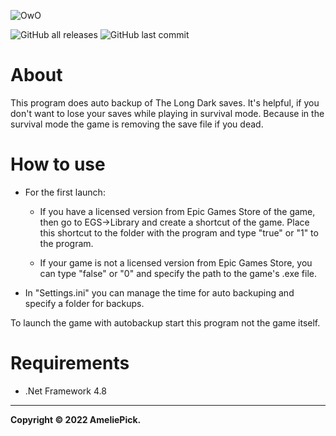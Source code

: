 ![OwO](https://user-images.githubusercontent.com/43295585/148769097-4a13b571-3cc7-490f-89a0-64413f64addc.jpg)

![GitHub all releases](https://img.shields.io/github/downloads/AmeliePick/TheLongDarkAutoBackup/total?style=for-the-badge)
![GitHub last commit](https://img.shields.io/github/last-commit/AmeliePick/TheLongDarkAutoBackup?style=for-the-badge)

# About
This program does auto backup of The Long Dark saves. It's helpful, if
you don't want to lose your saves while playing in survival mode. Because in the survival
mode the game is removing the save file if you dead.

# How to use
+ For the first launch:
    + If you have a licensed version from Epic Games Store of the game, then go to
    EGS->Library and create a shortcut of the game. Place this shortcut to the folder
    with the program and type "true" or "1" to the program.

    + If your game is not a licensed version from Epic Games Store, you can  type
    "false" or "0" and specify the path to the game's .exe file.

+ In "Settings.ini" you can manage the time for auto backuping and specify a folder for backups.

To launch the game with autobackup start this program not the game itself.

# Requirements
+ .Net Framework 4.8

***


**Copyright © 2022 AmeliePick.**
